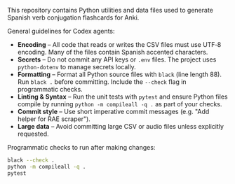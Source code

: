 This repository contains Python utilities and data files used to generate Spanish verb conjugation flashcards for Anki.

General guidelines for Codex agents:

* **Encoding** – All code that reads or writes the CSV files must use UTF‑8 encoding. Many of the files contain Spanish accented characters.
* **Secrets** – Do not commit any API keys or `.env` files. The project uses `python-dotenv` to manage secrets locally.
* **Formatting** – Format all Python source files with `black` (line length 88). Run `black .` before committing. Include the `--check` flag in programmatic checks.
* **Linting & Syntax** – Run the unit tests with `pytest` and ensure Python files compile by running `python -m compileall -q .` as part of your checks.
* **Commit style** – Use short imperative commit messages (e.g. "Add helper for RAE scraper").
* **Large data** – Avoid committing large CSV or audio files unless explicitly requested.

Programmatic checks to run after making changes:

```bash
black --check .
python -m compileall -q .
pytest
```
